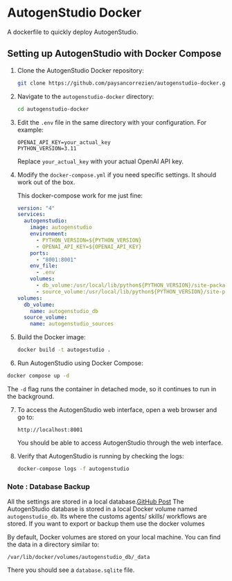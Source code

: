 # AutogenStudio Docker

A dockerfile to quickly deploy AutogenStudio.

## Setting up AutogenStudio with Docker Compose

1. Clone the AutogenStudio Docker repository:

   ```bash
   git clone https://github.com/paysancorrezien/autogenstudio-docker.git
   ```

2. Navigate to the `autogenstudio-docker` directory:

   ```bash
   cd autogenstudio-docker
   ```

3. Edit the `.env` file in the same directory with your configuration. For example:

   ```
   OPENAI_API_KEY=your_actual_key
   PYTHON_VERSION=3.11
   ```

   Replace `your_actual_key` with your actual OpenAI API key.

4. Modify the `docker-compose.yml` if you need specific settings. It should work out of the box.

   This docker-compose work for me just fine:

   ```yaml
   version: "4"
   services:
     autogenstudio:
       image: autogenstudio
       environment:
         - PYTHON_VERSION=${PYTHON_VERSION}
         - OPENAI_API_KEY=${OPENAI_API_KEY}
       ports:
         - "8001:8001"
       env_file:
         - .env
       volumes:
         - db_volume:/usr/local/lib/python${PYTHON_VERSION}/site-packages/autogenstudio/web/
         - source_volume:/usr/local/lib/python${PYTHON_VERSION}/site-packages/
   volumes:
     db_volume:
       name: autogenstudio_db
     source_volume:
       name: autogenstudio_sources
   ```

5. Build the Docker image:

   ```bash
   docker build -t autogestudio .
   ```

6. Run AutogenStudio using Docker Compose:

```bash
docker compose up -d
```

The `-d` flag runs the container in detached mode, so it continues to run in the background.

7. To access the AutogenStudio web interface, open a web browser and go to:

   ```
   http://localhost:8001
   ```

   You should be able to access AutogenStudio through the web interface.

8. Verify that AutogenStudio is running by checking the logs:

   ```bash
   docker-compose logs -f autogenstudio
   ```

### Note : Database Backup

All the settings are stored in a local database.[GitHub Post](https://github.com/microsoft/autogen/issues/1442)
The AutogenStudio database is stored in a local Docker volume named `autogenstudio_db`. Its where the customs agents/ skills/ workflows are stored.
If you want to export or backup them use the docker volumes

By default, Docker volumes are stored on your local machine. You can find the data in a directory similar to:

```
/var/lib/docker/volumes/autogenstudio_db/_data
```

There you should see a `database.sqlite` file.
